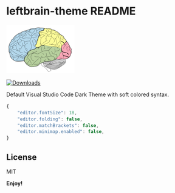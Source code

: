 # leftbrain-theme README

![Logo](logo.png "leftBrain Logo")

[![Downloads](https://img.shields.io/badge/downloads-10-blue)](https://marketplace.visualstudio.com/items?itemName=isnabn.leftbrain-theme)

Default Visual Studio Code Dark Theme with soft colored syntax.

```js
{
    "editor.fontSize": 18,
    "editor.folding": false,
    "editor.matchBrackets": false,
    "editor.minimap.enabled": false,
}
```

## License

MIT

**Enjoy!**
